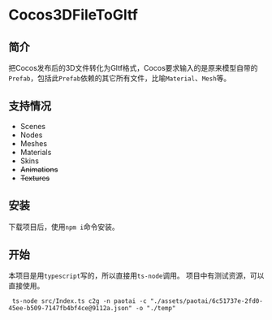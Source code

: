 # Cocos3DFileToGltf

## 简介
把Cocos发布后的3D文件转化为Gltf格式，Cocos要求输入的是原来模型自带的```Prefab```，包括此```Prefab```依赖的其它所有文件，比喻```Material```、```Mesh```等。

## 支持情况
* Scenes
* Nodes
* Meshes
* Materials
* Skins
* ~~Animations~~
* ~~Textures~~

## 安装
下载项目后，使用```npm i```命令安装。

## 开始
本项目是用```typescript```写的，所以直接用```ts-node```调用。
项目中有测试资源，可以直接使用。
```
 ts-node src/Index.ts c2g -n paotai -c "./assets/paotai/6c51737e-2fd0-45ee-b509-7147fb4bf4ce@9112a.json" -o "./temp" 
```
